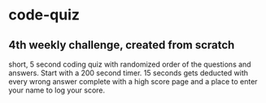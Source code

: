 # code-quiz

## 4th weekly challenge, created from scratch

short, 5 second coding quiz with randomized order of the questions and answers.
Start with a 200 second timer. 15 seconds gets deducted with every wrong answer
complete with a high score page and a place to enter your name to log your score.


